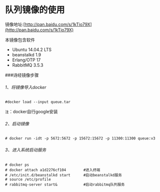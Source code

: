 # 队列镜像的使用

镜像地址:[http://pan.baidu.com/s/1kTio79X](http://pan.baidu.com/s/1kTio79X)

本镜像包含软件
* Ubuntu 14.04.2 LTS
* beanstalkd 1.9
* Erlang/OTP 17
* RabbitMQ 3.5.3

###诗经镜像步骤

###### 1、将镜像导入docker
```
#docker load --input queue.tar
```
`注`：docker自行google安装

###### 2、启动镜像
```
# docker run -idt -p 5672:5672 -p 15672:15672 -p 11300:11300 queue:v3
```

###### 3、进入系统启动服务
```
# docker ps
# docker attach a1d2276cf104        #进入终端
# /etc/init.d/beanstalkd start      #启动beanstalkd服务
# source /etc/profile
# rabbitmq-server start&            #启动rabbitmq队列服务
```


######